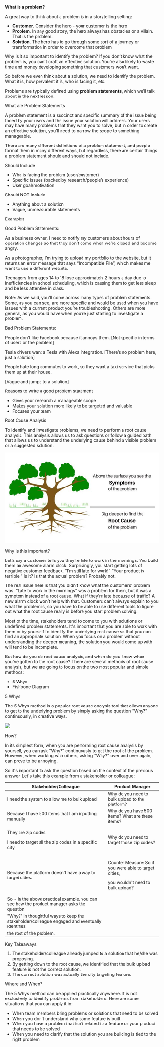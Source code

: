﻿**What is a problem?**

A great way to think about a problem is in a storytelling setting:

- **Customer**. Consider the hero - your customer is the hero
- **Problem**. In any good story, the hero always has obstacles or a villain. That is the problem.
- **Solution**. The hero has to go through some sort of a journey or transformation in order to overcome that problem

Why is it so important to identify the problem? If you don’t know what the problem is, you can’t craft an effective solution. You’re also likely to waste time and money developing something that customers won’t want.

So before we even think about a solution, we need to identify the problem. What it is, how prevalent it is, who is facing it, etc.

Problems are typically defined using **problem statements**, which we’ll talk about in the next lesson.

What are Problem Statements

A problem statement is a succinct and specific summary of the issue being faced by your users and the issue your solution will address. Your users may have many problems that they want you to solve, but in order to create an effective solution, you’ll need to narrow the scope to something manageable.

There are many different definitions of a problem statement, and people format them in many different ways, but regardless, there are certain things a problem statement should and should not include.

Should Include

- Who is facing the problem (user/customer)
- Specific issues (backed by research/people’s experience)
- User goal/motivation

Should NOT Include

- Anything about a solution
- Vague, unmeasurable statements

Examples

Good Problem Statements:

As a business owner, I need to notify my customers about hours of operation changes so that they don’t come when we’re closed and become angry.

As a photographer, I’m trying to upload my portfolio to the website, but it returns an error message that says “Incompatible File”, which makes me want to use a different website.

Teenagers from ages 14 to 18 lose approximately 2 hours a day due to inefficiencies in school scheduling, which is causing them to get less sleep and be less attentive in class.

Note: As we said, you’ll come across many types of problem statements. Some, as you can see, are more specific and would be used when you have issues with a current product you’re troubleshooting. Others are more general, as you would have when you’re just starting to investigate a problem.

Bad Problem Statements:

People don’t like Facebook because it annoys them. [Not specific in terms of users or the problem]

Tesla drivers want a Tesla with Alexa integration. [There’s no problem here, just a solution]

People hate long commutes to work, so they want a taxi service that picks them up at their house.

[Vague and jumps to a solution]

Reasons to write a good problem statement

- Gives your research a manageable scope
- Makes your solution more likely to be targeted and valuable
- Focuses your team

Root Cause Analysis

To identify and investigate problems, we need to perform a root cause analysis. This analysis allows us to ask questions or follow a guided path that allows us to understand the underlying cause behind a visible problem or a suggested solution.

![](Aspose.Words.942aa4d1-d421-444f-a421-04691d52e8eb.001.jpeg)

Why is this important?

Let’s say a customer tells you they’re late to work in the mornings. You build them an awesome alarm clock. Surprisingly, you start getting lots of negative customer feedback. “I’m still late for work!” “Your product is terrible!” Is it? Is that the actual problem? Probably not.

The real issue here is that you didn’t know what the customers’ problem was. “Late to work in the mornings” was a problem for them, but it was a symptom instead of a root cause. What if they’re late because of traffic? A new alarm clock won’t help with that. Customers can’t always explain to you what the problem is, so you have to be able to use different tools to figure out what the root cause really is before you start problem solving.

Most of the time, stakeholders tend to come to you with solutions or undefined problem statements. It's important that you are able to work with them or by yourself to identify the underlying root cause so that you can find an appropriate solution. When you focus on a problem without understanding the deeper meaning, the solution you would come up with will tend to be incomplete.

But how do you do root cause analysis, and when do you know when you’ve gotten to the root cause? There are several methods of root cause analysis, but we are going to focus on the two most popular and simple methods:

- 5 Whys
- Fishbone Diagram

5 Whys

The 5 Whys method is a popular root cause analysis tool that allows anyone to get to the underlying problem by simply asking the question "Why?" continuously, in creative ways.

![](Aspose.Words.942aa4d1-d421-444f-a421-04691d52e8eb.002.png)

How?

In its simplest form, when you are performing root cause analysis by yourself, you can ask "Why?" continuously to get the root of the problem. However, when working with others, asking "Why?" over and over again, can prove to be annoying.

So it's important to ask the question based on the context of the previous answer. Let's take this example from a stakeholder or colleague:



|**Stakeholder/Colleague**|**Product Manager**|
| - | - |
|I need the system to allow me to bulk upload|Why do you need to bulk upload to the platform?|
|Because I have 500 items that I am inputting manually|Why do you have 500 items? What are these items?|
|<p>They are zip codes</p><p>I need to target all the zip codes in a specific city</p>|Why do you need to target those zip codes?|
|Because the platform doesn't have a way to target cities.|<p>Counter Measure: So if you were able to target cities,</p><p>you wouldn't need to bulk upload?</p>|
|So - in the above practical example, you can see how the product manager asks the question|
|"Why?" in thoughtful ways to keep the stakeholder/colleague engaged and eventually identifies|
|the root of the problem.|
Key Takeaways

1. The stakeholder/colleague already jumped to a solution that he/she was proposing.
1. By getting down to the root cause, we identified that the bulk upload feature is not the correct solution.
1. The correct solution was actually the city targeting feature.

Where and When?

The 5 Whys method can be applied practically anywhere. It is not exclusively to identify problems from stakeholders. Here are some situations that you can apply it in:

- When team members bring problems or solutions that need to be solved
- When you don't understand why some feature is built
- When you have a problem that isn't related to a feature or your product that needs to be solved
- When you need to clarify that the solution you are building is tied to the right problem
